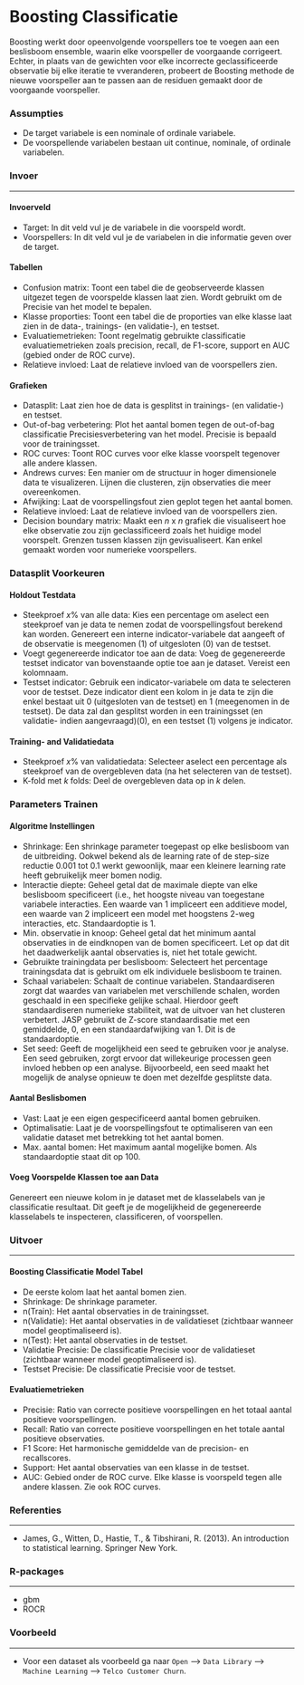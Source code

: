 Boosting Classificatie
==========================

Boosting werkt door opeenvolgende voorspellers toe te voegen aan een beslisboom ensemble, waarin elke voorspeller de voorgaande corrigeert. Echter, in plaats van  de gewichten voor elke incorrecte geclassificeerde observatie bij elke iteratie te vveranderen, probeert de Boosting methode de nieuwe voorspeller aan te passen aan de residuen gemaakt door de voorgaande voorspeller.


### Assumpties
- De target variabele is een nominale of ordinale variabele.
- De voorspellende variabelen bestaan uit continue, nominale, of ordinale variabelen.

### Invoer 
-------
#### Invoerveld 
- Target: In dit veld vul je de variabele in die voorspeld wordt. 
- Voorspellers: In dit veld vul je de variabelen in die informatie geven over de target. 

#### Tabellen  
- Confusion matrix: Toont een tabel die de geobserveerde klassen uitgezet tegen de voorspelde klassen laat zien. Wordt gebruikt om de Precisie van het model te bepalen.
- Klasse proporties: Toont een tabel die de proporties van elke klasse laat zien in de data-, trainings- (en validatie-), en testset.
- Evaluatiemetrieken: Toont regelmatig gebruikte classificatie evaluatiemetrieken zoals precision, recall, de F1-score, support en AUC (gebied onder de ROC curve).
- Relatieve invloed: Laat de relatieve invloed van de voorspellers zien.

#### Grafieken
- Datasplit: Laat zien hoe de data is gesplitst in trainings- (en validatie-) en testset.
- Out-of-bag verbetering: Plot het aantal bomen tegen de out-of-bag classificatie Precisiesverbetering van het model. Precisie is bepaald voor de trainingsset.
- ROC curves: Toont ROC curves voor elke klasse voorspelt tegenover alle andere klassen.
- Andrews curves: Een manier om de structuur in hoger dimensionele data te visualizeren. Lijnen die clusteren, zijn observaties die meer overeenkomen. 
- Afwijking: Laat de voorspellingsfout zien geplot tegen het aantal bomen.
- Relatieve invloed: Laat de relatieve invloed van de voorspellers zien.
- Decision boundary matrix: Maakt een *n* x *n* grafiek die visualiseert hoe elke observatie zou zijn geclassificeerd zoals het huidige model voorspelt. Grenzen tussen klassen zijn gevisualiseert. Kan enkel gemaakt worden voor numerieke voorspellers.

### Datasplit Voorkeuren
#### Holdout Testdata
- Steekproef *x*% van alle data: Kies een percentage om aselect een steekproef van je data te nemen zodat de voorspellingsfout berekend kan worden. Genereert een interne indicator-variabele dat aangeeft of de observatie is meegenomen (1) of uitgesloten (0) van de testset.
- Voegt gegenereerde indicator toe aan de data: Voeg de gegenereerde testset indicator van bovenstaande optie toe aan je dataset. Vereist een kolomnaam.
- Testset indicator: Gebruik een indicator-variabele om data te selecteren voor de testset. Deze indicator dient een kolom in je data te zijn die enkel bestaat uit 0 (uitgesloten van de testset) en 1 (meegenomen in de testset). De data zal dan gesplitst worden in een trainingsset (en validatie- indien aangevraagd)(0), en een testset (1) volgens je indicator.

#### Training- and Validatiedata
- Steekproef *x*% van validatiedata: Selecteer aselect een percentage als steekproef van de overgebleven data (na het selecteren van de testset).
- K-fold met *k* folds: Deel de overgebleven data op in *k* delen.

### Parameters Trainen
#### Algoritme Instellingen
- Shrinkage: Een shrinkage parameter toegepast op elke beslisboom van de uitbreiding. Ookwel bekend als de learning rate of de step-size reductie 0.001 tot 0.1 werkt gewoonlijk, maar een kleinere learning rate heeft gebruikelijk meer bomen nodig.
- Interactie diepte: Geheel getal dat de maximale diepte van elke beslisboom specificeert (i.e., het hoogste niveau van toegestane variabele interacties. Een waarde van 1 impliceert een additieve model, een waarde van 2 impliceert een model met hoogstens 2-weg interacties, etc. Standaardoptie is 1.
- Min. observatie in knoop: Geheel getal dat het minimum aantal observaties in de eindknopen van de bomen specificeert. Let op dat dit het daadwerkelijk aantal observaties is, niet het totale gewicht.
- Gebruikte trainingdata per beslisboom: Selecteert het percentage trainingsdata dat is gebruikt om elk individuele beslisboom te trainen.
- Schaal variabelen: Schaalt de continue variabelen. Standaardiseren zorgt dat waardes van variabelen met verschillende schalen, worden geschaald in een specifieke gelijke schaal. Hierdoor geeft standaardiseren numerieke stabiliteit, wat de uitvoer van het clusteren verbetert. JASP gebruikt de Z-score standaardisatie met een gemiddelde, 0, en een standaardafwijking van 1. Dit is de standaardoptie.
- Set seed: Geeft de mogelijkheid een seed te gebruiken voor je analyse. Een seed gebruiken, zorgt ervoor dat willekeurige processen geen invloed hebben op een analyse. Bijvoorbeeld, een seed maakt het mogelijk de analyse opnieuw te doen met dezelfde gesplitste data.

#### Aantal Beslisbomen
- Vast: Laat je een eigen gespecificeerd aantal bomen gebruiken. 
- Optimalisatie: Laat je de voorspellingsfout te optimaliseren van een validatie dataset met betrekking tot het aantal bomen. 
- Max. aantal bomen: Het maximum aantal mogelijke bomen. Als standaardoptie staat dit op 100.

#### Voeg Voorspelde Klassen toe aan Data
Genereert een nieuwe kolom in je dataset met de klasselabels van je classificatie resultaat. Dit geeft je de mogelijkheid de gegenereerde klasselabels te inspecteren, classificeren, of voorspellen.

### Uitvoer
-------

#### Boosting Classificatie Model Tabel
- De eerste kolom laat het aantal bomen zien.
- Shrinkage: De shrinkage parameter.
- n(Train): Het aantal observaties in de trainingsset.
- n(Validatie): Het aantal observaties in de validatieset (zichtbaar wanneer model geoptimaliseerd is).
- n(Test): Het aantal observaties in de testset.
- Validatie Precisie: De classificatie Precisie voor de validatieset (zichtbaar wanneer model geoptimaliseerd is).
- Testset Precisie: De classificatie Precisie voor de testset.

#### Evaluatiemetrieken
- Precisie: Ratio van correcte positieve voorspellingen en het totaal aantal positieve voorspellingen.
- Recall: Ratio van correcte positieve voorspellingen en het totale aantal positieve observaties.
- F1 Score: Het harmonische gemiddelde van de precision- en recallscores.
- Support: Het aantal observaties van een klasse in de testset.
- AUC: Gebied onder de ROC curve. Elke klasse is voorspeld tegen alle andere klassen. Zie ook ROC curves.

### Referenties
-------
- James, G., Witten, D., Hastie, T., & Tibshirani, R. (2013). An introduction to statistical learning. Springer New York.

### R-packages 
--- 
- gbm
- ROCR

### Voorbeeld 
--- 
- Voor een dataset als voorbeeld ga naar `Open` --> `Data Library` --> `Machine Learning` --> `Telco Customer Churn`.  


